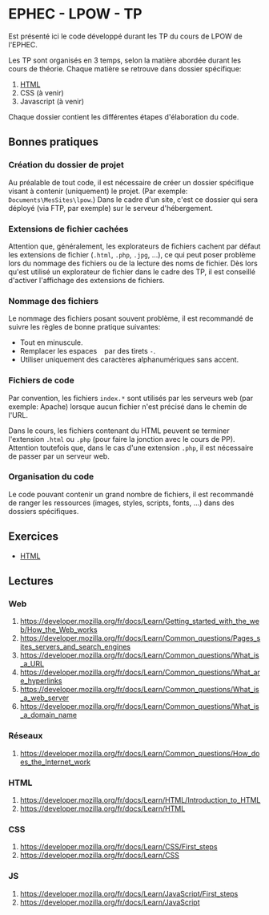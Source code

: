 # EPHEC - LPOW - TP

Est présenté ici le code développé durant les TP du cours de LPOW de l'EPHEC.

Les TP sont organisés en 3 temps, selon la matière abordée durant les cours de théorie.
Chaque matière se retrouve dans dossier spécifique:
 1. [HTML](./html)
 2. CSS (à venir)
 3. Javascript (à venir)

Chaque dossier contient les différentes étapes d'élaboration du code.


## Bonnes pratiques

### Création du dossier de projet

Au préalable de tout code, il est nécessaire de créer un dossier spécifique visant à contenir (uniquement) le projet.
(Par exemple: `Documents\MesSites\lpow`.) Dans le cadre d'un site, c'est ce dossier qui sera déployé (via FTP, par exemple) sur le serveur d'hébergement.

### Extensions de fichier cachées

Attention que, généralement, les explorateurs de fichiers cachent par défaut les extensions de fichier (`.html`, `.php`, `.jpg`, ...),
ce qui peut poser problème lors du nommage des fichiers ou de la lecture des noms de fichier.
Dès lors qu'est utilisé un explorateur de fichier dans le cadre des TP, il est conseillé d'activer l'affichage des extensions de fichiers.

### Nommage des fichiers

Le nommage des fichiers posant souvent problème, il est recommandé de suivre les règles de bonne pratique suivantes:
 - Tout en minuscule.
 - Remplacer les espaces ` ` par des tirets `-`.
 - Utiliser uniquement des caractères alphanumériques sans accent.

### Fichiers de code

Par convention, les fichiers `index.*` sont utilisés par les serveurs web (par exemple: Apache) lorsque aucun fichier n'est précisé dans le chemin de l'URL.

Dans le cours, les fichiers contenant du HTML peuvent se terminer l'extension `.html` ou `.php` (pour faire la jonction avec le cours de PP). 
Attention toutefois que, dans le cas d'une extension `.php`, il est nécessaire de passer par un serveur web.

### Organisation du code

Le code pouvant contenir un grand nombre de fichiers, il est recommandé de ranger les ressources (images, styles, scripts, fonts, ...) dans des dossiers spécifiques.


## Exercices

 - [HTML](./html/README.md)
 
 
## Lectures

### Web

 1. https://developer.mozilla.org/fr/docs/Learn/Getting_started_with_the_web/How_the_Web_works
 2. https://developer.mozilla.org/fr/docs/Learn/Common_questions/Pages_sites_servers_and_search_engines
 3. https://developer.mozilla.org/fr/docs/Learn/Common_questions/What_is_a_URL
 4. https://developer.mozilla.org/fr/docs/Learn/Common_questions/What_are_hyperlinks
 5. https://developer.mozilla.org/fr/docs/Learn/Common_questions/What_is_a_web_server
 6. https://developer.mozilla.org/fr/docs/Learn/Common_questions/What_is_a_domain_name​

### Réseaux

 1. https://developer.mozilla.org/fr/docs/Learn/Common_questions/How_does_the_Internet_work

### HTML

 1. https://developer.mozilla.org/fr/docs/Learn/HTML/Introduction_to_HTML
 2. https://developer.mozilla.org/fr/docs/Learn/HTML 

### CSS

 1. https://developer.mozilla.org/fr/docs/Learn/CSS/First_steps
 2. https://developer.mozilla.org/fr/docs/Learn/CSS

### JS

 1. https://developer.mozilla.org/fr/docs/Learn/JavaScript/First_steps
 2. https://developer.mozilla.org/fr/docs/Learn/JavaScript




